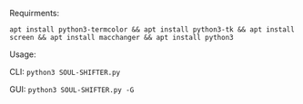 Requirments:

```apt install python3-termcolor && apt install python3-tk && apt install screen && apt install macchanger && apt install python3```
<br>

Usage:

CLI:
```python3 SOUL-SHIFTER.py```

GUI:
```python3 SOUL-SHIFTER.py -G```
